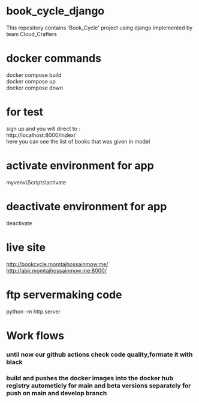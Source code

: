 # book_cycle_django
This repository contains 'Book_Cycle' project using django implemented by team Cloud_Crafters

# docker commands 
docker compose build <br>
docker compose up <br>
docker compose down <br>

# for test 
sign up and you will direct to : <br>
http://localhost:8000/index/ <br>
here you can see the list of books that was given in model <br>

# activate environment for app
myvenv\Scripts\activate

# deactivate environment for app
deactivate

# live site

http://bookcycle.momtajhossainmow.me/ <br>
http://abir.momtajhossainmow.me:8000/

# ftp servermaking code
python -m http.server <br>


# Work flows
### until now our github actions check code quality,formate it with black <br>
### build and pushes the docker images into the docker hub registry autometicly for main and beta versions separately for push on main and develop branch


